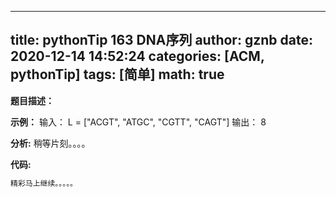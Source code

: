 
---
title: pythonTip 163 DNA序列
author: gznb
date: 2020-12-14 14:52:24
categories: [ACM, pythonTip]
tags: [简单]
math: true
---

**题目描述：**


**示例：**
输入：
L = ["ACGT", "ATGC", "CGTT", "CAGT"]
输出：
8


**分析:**
稍等片刻。。。。

**代码:**
```python
精彩马上继续。。。。。
```
